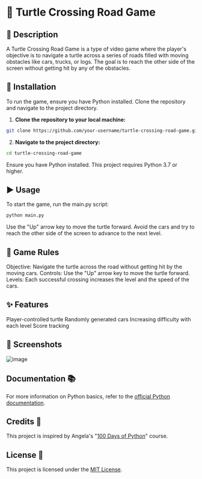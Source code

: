 # **🐢 Turtle Crossing Road Game**
## **📝 Description**
A Turtle Crossing Road Game is a type of video game where the player's objective is to navigate a turtle across a series of roads filled with moving obstacles like cars, trucks, or logs. The goal is to reach the other side of the screen without getting hit by any of the obstacles.

## **🔧 Installation**
To run the game, ensure you have Python installed. Clone the repository and navigate to the project directory.

1. **Clone the repository to your local machine:**

```bash
git clone https://github.com/your-username/turtle-crossing-road-game.git
```
2. **Navigate to the project directory:**

``` bash
cd turtle-crossing-road-game
```
Ensure you have Python installed. This project requires Python 3.7 or higher.

## **▶️ Usage**
To start the game, run the main.py script:
```bash
python main.py
```
Use the "Up" arrow key to move the turtle forward. Avoid the cars and try to reach the other side of the screen to advance to the next level.

## **📜 Game Rules**
Objective: Navigate the turtle across the road without getting hit by the moving cars.
Controls: Use the "Up" arrow key to move the turtle forward.
Levels: Each successful crossing increases the level and the speed of the cars.
## **✨ Features**
Player-controlled turtle
Randomly generated cars
Increasing difficulty with each level
Score tracking
## **📸 Screenshots**
![image](https://github.com/user-attachments/assets/b01cc609-c5e1-4fcf-ac42-fe32c1ff93dc)

## **Documentation 📚**
For more information on Python basics, refer to the [official Python documentation](https://docs.python.org/3/).

## **Credits 👏**
This project is inspired by Angela's "[100 Days of Python](https://www.udemy.com/course/100-days-of-code/?couponCode=LETSLEARNNOWPP)" course.

## **License 📄**
This project is licensed under the [MIT License](https://github.com/muhammadazeem110/Python-Projects/blob/main/LICENSE).
